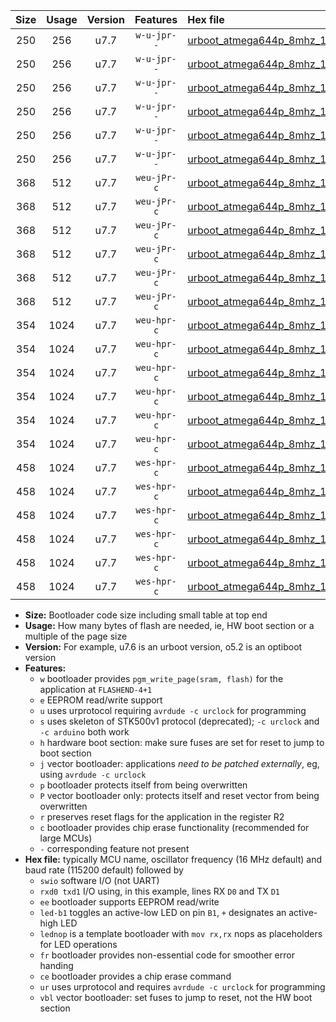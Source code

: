 |Size|Usage|Version|Features|Hex file|
|:-:|:-:|:-:|:-:|:--|
|250|256|u7.7|`w-u-jpr--`|[urboot_atmega644p_8mhz_115200bps_swio_rxd0_txd1_led+b0_ur_vbl.hex](https://raw.githubusercontent.com/stefanrueger/urboot.hex/main/mcus/atmega644p/fcpu_8mhz/115200_bps/urboot_atmega644p_8mhz_115200bps_swio_rxd0_txd1_led+b0_ur_vbl.hex)|
|250|256|u7.7|`w-u-jpr--`|[urboot_atmega644p_8mhz_115200bps_swio_rxd0_txd1_led+b7_ur_vbl.hex](https://raw.githubusercontent.com/stefanrueger/urboot.hex/main/mcus/atmega644p/fcpu_8mhz/115200_bps/urboot_atmega644p_8mhz_115200bps_swio_rxd0_txd1_led+b7_ur_vbl.hex)|
|250|256|u7.7|`w-u-jpr--`|[urboot_atmega644p_8mhz_115200bps_swio_rxd0_txd1_lednop_ur_vbl.hex](https://raw.githubusercontent.com/stefanrueger/urboot.hex/main/mcus/atmega644p/fcpu_8mhz/115200_bps/urboot_atmega644p_8mhz_115200bps_swio_rxd0_txd1_lednop_ur_vbl.hex)|
|250|256|u7.7|`w-u-jpr--`|[urboot_atmega644p_8mhz_115200bps_swio_rxd2_txd3_led+b0_ur_vbl.hex](https://raw.githubusercontent.com/stefanrueger/urboot.hex/main/mcus/atmega644p/fcpu_8mhz/115200_bps/urboot_atmega644p_8mhz_115200bps_swio_rxd2_txd3_led+b0_ur_vbl.hex)|
|250|256|u7.7|`w-u-jpr--`|[urboot_atmega644p_8mhz_115200bps_swio_rxd2_txd3_led+b7_ur_vbl.hex](https://raw.githubusercontent.com/stefanrueger/urboot.hex/main/mcus/atmega644p/fcpu_8mhz/115200_bps/urboot_atmega644p_8mhz_115200bps_swio_rxd2_txd3_led+b7_ur_vbl.hex)|
|250|256|u7.7|`w-u-jpr--`|[urboot_atmega644p_8mhz_115200bps_swio_rxd2_txd3_lednop_ur_vbl.hex](https://raw.githubusercontent.com/stefanrueger/urboot.hex/main/mcus/atmega644p/fcpu_8mhz/115200_bps/urboot_atmega644p_8mhz_115200bps_swio_rxd2_txd3_lednop_ur_vbl.hex)|
|368|512|u7.7|`weu-jPr-c`|[urboot_atmega644p_8mhz_115200bps_swio_rxd0_txd1_ee_led+b0_fr_ce_ur_vbl.hex](https://raw.githubusercontent.com/stefanrueger/urboot.hex/main/mcus/atmega644p/fcpu_8mhz/115200_bps/urboot_atmega644p_8mhz_115200bps_swio_rxd0_txd1_ee_led+b0_fr_ce_ur_vbl.hex)|
|368|512|u7.7|`weu-jPr-c`|[urboot_atmega644p_8mhz_115200bps_swio_rxd0_txd1_ee_led+b7_fr_ce_ur_vbl.hex](https://raw.githubusercontent.com/stefanrueger/urboot.hex/main/mcus/atmega644p/fcpu_8mhz/115200_bps/urboot_atmega644p_8mhz_115200bps_swio_rxd0_txd1_ee_led+b7_fr_ce_ur_vbl.hex)|
|368|512|u7.7|`weu-jPr-c`|[urboot_atmega644p_8mhz_115200bps_swio_rxd0_txd1_ee_lednop_fr_ce_ur_vbl.hex](https://raw.githubusercontent.com/stefanrueger/urboot.hex/main/mcus/atmega644p/fcpu_8mhz/115200_bps/urboot_atmega644p_8mhz_115200bps_swio_rxd0_txd1_ee_lednop_fr_ce_ur_vbl.hex)|
|368|512|u7.7|`weu-jPr-c`|[urboot_atmega644p_8mhz_115200bps_swio_rxd2_txd3_ee_led+b0_fr_ce_ur_vbl.hex](https://raw.githubusercontent.com/stefanrueger/urboot.hex/main/mcus/atmega644p/fcpu_8mhz/115200_bps/urboot_atmega644p_8mhz_115200bps_swio_rxd2_txd3_ee_led+b0_fr_ce_ur_vbl.hex)|
|368|512|u7.7|`weu-jPr-c`|[urboot_atmega644p_8mhz_115200bps_swio_rxd2_txd3_ee_led+b7_fr_ce_ur_vbl.hex](https://raw.githubusercontent.com/stefanrueger/urboot.hex/main/mcus/atmega644p/fcpu_8mhz/115200_bps/urboot_atmega644p_8mhz_115200bps_swio_rxd2_txd3_ee_led+b7_fr_ce_ur_vbl.hex)|
|368|512|u7.7|`weu-jPr-c`|[urboot_atmega644p_8mhz_115200bps_swio_rxd2_txd3_ee_lednop_fr_ce_ur_vbl.hex](https://raw.githubusercontent.com/stefanrueger/urboot.hex/main/mcus/atmega644p/fcpu_8mhz/115200_bps/urboot_atmega644p_8mhz_115200bps_swio_rxd2_txd3_ee_lednop_fr_ce_ur_vbl.hex)|
|354|1024|u7.7|`weu-hpr-c`|[urboot_atmega644p_8mhz_115200bps_swio_rxd0_txd1_ee_led+b0_fr_ce_ur.hex](https://raw.githubusercontent.com/stefanrueger/urboot.hex/main/mcus/atmega644p/fcpu_8mhz/115200_bps/urboot_atmega644p_8mhz_115200bps_swio_rxd0_txd1_ee_led+b0_fr_ce_ur.hex)|
|354|1024|u7.7|`weu-hpr-c`|[urboot_atmega644p_8mhz_115200bps_swio_rxd0_txd1_ee_led+b7_fr_ce_ur.hex](https://raw.githubusercontent.com/stefanrueger/urboot.hex/main/mcus/atmega644p/fcpu_8mhz/115200_bps/urboot_atmega644p_8mhz_115200bps_swio_rxd0_txd1_ee_led+b7_fr_ce_ur.hex)|
|354|1024|u7.7|`weu-hpr-c`|[urboot_atmega644p_8mhz_115200bps_swio_rxd0_txd1_ee_lednop_fr_ce_ur.hex](https://raw.githubusercontent.com/stefanrueger/urboot.hex/main/mcus/atmega644p/fcpu_8mhz/115200_bps/urboot_atmega644p_8mhz_115200bps_swio_rxd0_txd1_ee_lednop_fr_ce_ur.hex)|
|354|1024|u7.7|`weu-hpr-c`|[urboot_atmega644p_8mhz_115200bps_swio_rxd2_txd3_ee_led+b0_fr_ce_ur.hex](https://raw.githubusercontent.com/stefanrueger/urboot.hex/main/mcus/atmega644p/fcpu_8mhz/115200_bps/urboot_atmega644p_8mhz_115200bps_swio_rxd2_txd3_ee_led+b0_fr_ce_ur.hex)|
|354|1024|u7.7|`weu-hpr-c`|[urboot_atmega644p_8mhz_115200bps_swio_rxd2_txd3_ee_led+b7_fr_ce_ur.hex](https://raw.githubusercontent.com/stefanrueger/urboot.hex/main/mcus/atmega644p/fcpu_8mhz/115200_bps/urboot_atmega644p_8mhz_115200bps_swio_rxd2_txd3_ee_led+b7_fr_ce_ur.hex)|
|354|1024|u7.7|`weu-hpr-c`|[urboot_atmega644p_8mhz_115200bps_swio_rxd2_txd3_ee_lednop_fr_ce_ur.hex](https://raw.githubusercontent.com/stefanrueger/urboot.hex/main/mcus/atmega644p/fcpu_8mhz/115200_bps/urboot_atmega644p_8mhz_115200bps_swio_rxd2_txd3_ee_lednop_fr_ce_ur.hex)|
|458|1024|u7.7|`wes-hpr-c`|[urboot_atmega644p_8mhz_115200bps_swio_rxd0_txd1_ee_led+b0_fr_ce.hex](https://raw.githubusercontent.com/stefanrueger/urboot.hex/main/mcus/atmega644p/fcpu_8mhz/115200_bps/urboot_atmega644p_8mhz_115200bps_swio_rxd0_txd1_ee_led+b0_fr_ce.hex)|
|458|1024|u7.7|`wes-hpr-c`|[urboot_atmega644p_8mhz_115200bps_swio_rxd0_txd1_ee_led+b7_fr_ce.hex](https://raw.githubusercontent.com/stefanrueger/urboot.hex/main/mcus/atmega644p/fcpu_8mhz/115200_bps/urboot_atmega644p_8mhz_115200bps_swio_rxd0_txd1_ee_led+b7_fr_ce.hex)|
|458|1024|u7.7|`wes-hpr-c`|[urboot_atmega644p_8mhz_115200bps_swio_rxd0_txd1_ee_lednop_fr_ce.hex](https://raw.githubusercontent.com/stefanrueger/urboot.hex/main/mcus/atmega644p/fcpu_8mhz/115200_bps/urboot_atmega644p_8mhz_115200bps_swio_rxd0_txd1_ee_lednop_fr_ce.hex)|
|458|1024|u7.7|`wes-hpr-c`|[urboot_atmega644p_8mhz_115200bps_swio_rxd2_txd3_ee_led+b0_fr_ce.hex](https://raw.githubusercontent.com/stefanrueger/urboot.hex/main/mcus/atmega644p/fcpu_8mhz/115200_bps/urboot_atmega644p_8mhz_115200bps_swio_rxd2_txd3_ee_led+b0_fr_ce.hex)|
|458|1024|u7.7|`wes-hpr-c`|[urboot_atmega644p_8mhz_115200bps_swio_rxd2_txd3_ee_led+b7_fr_ce.hex](https://raw.githubusercontent.com/stefanrueger/urboot.hex/main/mcus/atmega644p/fcpu_8mhz/115200_bps/urboot_atmega644p_8mhz_115200bps_swio_rxd2_txd3_ee_led+b7_fr_ce.hex)|
|458|1024|u7.7|`wes-hpr-c`|[urboot_atmega644p_8mhz_115200bps_swio_rxd2_txd3_ee_lednop_fr_ce.hex](https://raw.githubusercontent.com/stefanrueger/urboot.hex/main/mcus/atmega644p/fcpu_8mhz/115200_bps/urboot_atmega644p_8mhz_115200bps_swio_rxd2_txd3_ee_lednop_fr_ce.hex)|

- **Size:** Bootloader code size including small table at top end
- **Usage:** How many bytes of flash are needed, ie, HW boot section or a multiple of the page size
- **Version:** For example, u7.6 is an urboot version, o5.2 is an optiboot version
- **Features:**
  + `w` bootloader provides `pgm_write_page(sram, flash)` for the application at `FLASHEND-4+1`
  + `e` EEPROM read/write support
  + `u` uses urprotocol requiring `avrdude -c urclock` for programming
  + `s` uses skeleton of STK500v1 protocol (deprecated); `-c urclock` and `-c arduino` both work
  + `h` hardware boot section: make sure fuses are set for reset to jump to boot section
  + `j` vector bootloader: applications *need to be patched externally*, eg, using `avrdude -c urclock`
  + `p` bootloader protects itself from being overwritten
  + `P` vector bootloader only: protects itself and reset vector from being overwritten
  + `r` preserves reset flags for the application in the register R2
  + `c` bootloader provides chip erase functionality (recommended for large MCUs)
  + `-` corresponding feature not present
- **Hex file:** typically MCU name, oscillator frequency (16 MHz default) and baud rate (115200 default) followed by
  + `swio` software I/O (not UART)
  + `rxd0 txd1` I/O using, in this example, lines RX `D0` and TX `D1`
  + `ee` bootloader supports EEPROM read/write
  + `led-b1` toggles an active-low LED on pin `B1`, `+` designates an active-high LED
  + `lednop` is a template bootloader with `mov rx,rx` nops as placeholders for LED operations
  + `fr` bootloader provides non-essential code for smoother error handing
  + `ce` bootloader provides a chip erase command
  + `ur` uses urprotocol and requires `avrdude -c urclock` for programming
  + `vbl` vector bootloader: set fuses to jump to reset, not the HW boot section
